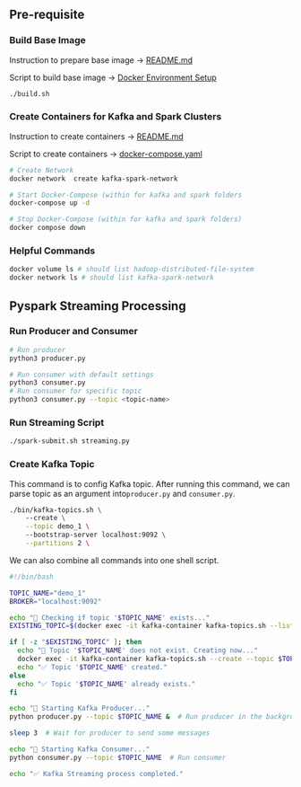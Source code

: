 ## Pre-requisite 
### Build Base Image

Instruction to prepare base image -> [README.md](../docker_env_setup/README.md)

Script to build base image -> [Docker Environment Setup](../docker_env_setup/)

```bash
./build.sh
```
### Create Containers for Kafka and Spark Clusters

Instruction to create containers -> [README.md](../kafka_spark_cluster/README.md)

Script to create containers -> [docker-compose.yaml](../kafka_spark_cluster/docker-compose.yaml)

```bash
# Create Network
docker network  create kafka-spark-network

# Start Docker-Compose (within for kafka and spark folders
docker-compose up -d

# Stop Docker-Compose (within for kafka and spark folders)
docker compose down
```

### Helpful Commands
```bash
docker volume ls # should list hadoop-distributed-file-system
docker network ls # should list kafka-spark-network 
```

## Pyspark Streaming Processing
### Run Producer and Consumer
```bash
# Run producer
python3 producer.py

# Run consumer with default settings
python3 consumer.py
# Run consumer for specific topic
python3 consumer.py --topic <topic-name>
```

### Run Streaming Script
```bash
./spark-submit.sh streaming.py 
```

### Create Kafka Topic 
This command is to config Kafka topic. After running this command, we can parse topic as an argument into`producer.py` and `consumer.py`.  
```bash
./bin/kafka-topics.sh \ 
    --create \
    --topic demo_1 \ 
    --bootstrap-server localhost:9092 \
    --partitions 2 \
```
We can also combine all commands into one shell script.
```bash
#!/bin/bash

TOPIC_NAME="demo_1"
BROKER="localhost:9092"

echo "🚀 Checking if topic '$TOPIC_NAME' exists..."
EXISTING_TOPIC=$(docker exec -it kafka-container kafka-topics.sh --list --bootstrap-server $BROKER | grep $TOPIC_NAME)

if [ -z "$EXISTING_TOPIC" ]; then
  echo "📌 Topic '$TOPIC_NAME' does not exist. Creating now..."
  docker exec -it kafka-container kafka-topics.sh --create --topic $TOPIC_NAME --bootstrap-server $BROKER --partitions 2
  echo "✅ Topic '$TOPIC_NAME' created."
else
  echo "✅ Topic '$TOPIC_NAME' already exists."
fi

echo "🚀 Starting Kafka Producer..."
python producer.py --topic $TOPIC_NAME &  # Run producer in the background

sleep 3  # Wait for producer to send some messages

echo "🚀 Starting Kafka Consumer..."
python consumer.py --topic $TOPIC_NAME  # Run consumer

echo "✅ Kafka Streaming process completed."
```